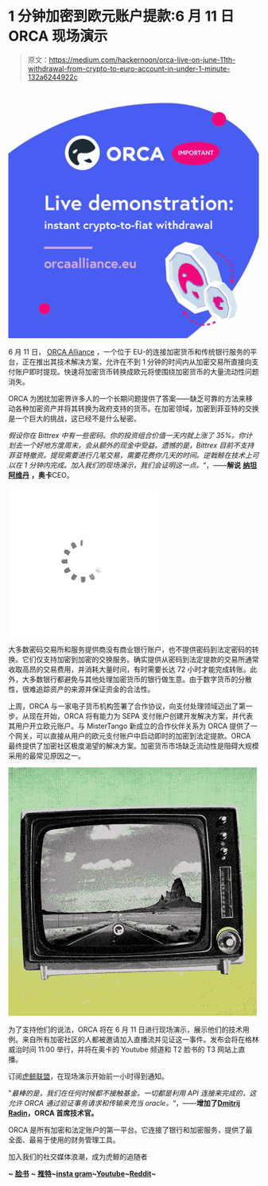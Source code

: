 # 1 分钟加密到欧元账户提款:6 月 11 日 ORCA 现场演示

> 原文：<https://medium.com/hackernoon/orca-live-on-june-11th-withdrawal-from-crypto-to-euro-account-in-under-1-minute-132a6244922c>

![](img/3d79293ed72bbaab781e796b246a792b.png)

6 月 11 日， [ORCA Alliance](https://orcaalliance.eu/) ，一个位于 EU-的连接加密货币和传统银行服务的平台，正在推出其技术解决方案，允许在不到 1 分钟的时间内从加密交易所直接向支付账户即时提现。快速将加密货币转换成欧元将使围绕加密货币的大量流动性问题消失。

ORCA 为困扰加密界许多人的一个长期问题提供了答案——缺乏可靠的方法来移动各种加密资产并将其转换为政府支持的货币。在加密领域，加密到菲亚特的交换是一个巨大的挑战，这已经不是什么秘密。

*假设你在 Bittrex 中有一些密码。你的投资组合价值一天内就上涨了 35%。你计划去一个好地方度周末，会从额外的现金中受益。遗憾的是，Bittrex 目前不支持菲亚特撤资。提现需要进行几笔交易，需要花费你几天的时间。逆戟鲸在技术上可以在 1 分钟内完成。加入我们的现场演示，我们会证明这一点。*“，——**解说** [**纳坦阿维丹**](https://www.linkedin.com/in/natanavidan/) **，奥卡**CEO。

![](img/82c0fdb25c352e9de235b6b18982690a.png)

大多数密码交易所和服务提供商没有商业银行账户，也不提供密码到法定密码的转换。它们仅支持加密到加密的交换服务。确实提供从密码到法定提款的交易所通常收取高昂的交易费用，并消耗大量时间，有时需要长达 72 小时才能完成转账。此外，大多数银行都避免与其他处理加密货币的银行做生意。由于数字货币的分散性，很难追踪资产的来源并保证资金的合法性。

上周，ORCA 与一家电子货币机构签署了合作协议，向支付处理领域迈出了第一步。从现在开始，ORCA 将有能力为 SEPA 支付账户创建开发解决方案，并代表其用户开立欧元账户。与 MisterTango 新成立的合作伙伴关系为 ORCA 提供了一个网关，可以直接从用户的欧元支付账户中启动即时的加密到法定提款。ORCA 最终提供了加密社区极度渴望的解决方案。加密货币市场缺乏流动性是阻碍大规模采用的最常见原因之一。

![](img/58d5b1a6683d78dcce99930a2fc6f950.png)

为了支持他们的说法，ORCA 将在 6 月 11 日进行现场演示，展示他们的技术用例。来自所有加密社区的人都被邀请加入直播流并见证这一事件。发布会将在格林威治时间 11:00 举行，并将在奥卡的 Youtube 频道和 T2 脸书的 T3 网站上直播。

订阅[虎鲸联盟](https://orcaalliance.eu/)，在现场演示开始前一小时得到通知。

"*最棒的是，我们在任何时候都不接触基金。一切都是利用 API 连接来完成的，这允许 ORCA 通过验证事务请求和传输来充当 oracle。*“，——**增加了**[**Dmitrij Radin**](https://www.linkedin.com/in/dmitrijradin/)**，ORCA 首席技术官。**

ORCA 是所有加密和法定账户的第一平台。它连接了银行和加密服务，提供了最全面、最易于使用的财务管理工具。

加入我们的社交媒体浪潮，成为虎鲸的追随者

**~** [**脸书**](https://www.facebook.com/ORCAAlliance/) **~** [**推特**](https://twitter.com/ORCA_Alliance)**~**[**insta gram**](https://www.instagram.com/orca_alliance/)**~**[**Youtube**](https://www.youtube.com/channel/UCSGGZqtOFOD1dpj3rMJrCYw)**~**[**Reddit**](https://www.reddit.com/r/ORCA_Alliance/)**~**